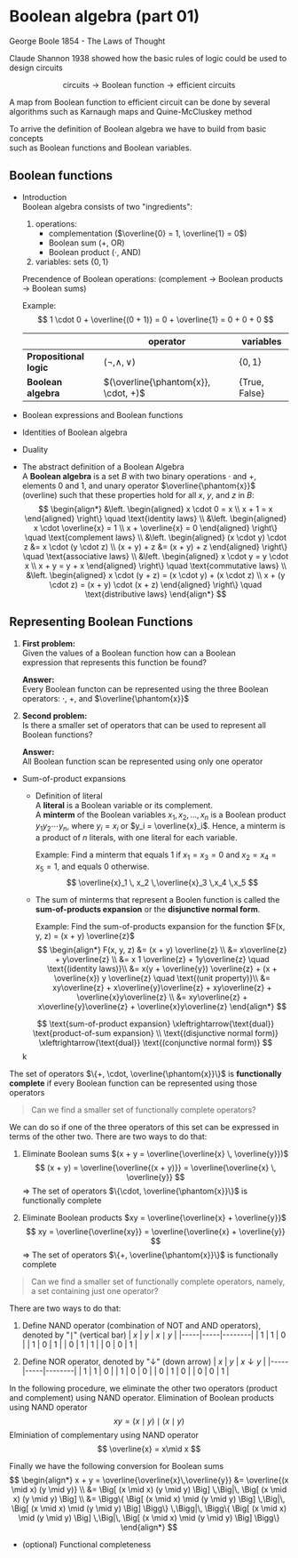 # Boolean algebra (part 01)

George Boole 1854 - The Laws of Thought

Claude Shannon 1938 showed how the basic rules of logic could be used
to design circuits

$$
\text{circuits} \rightarrow \text{Boolean function} 
  \rightarrow \text{efficient circuits}
$$

A map from Boolean function to efficient circuit can be done by several
algorithms such as Karnaugh maps and Quine-McCluskey method

To arrive the definition of Boolean algebra we have to build from basic concepts  
such as Boolean functions and Boolean variables.

## Boolean functions
- Introduction   
  Boolean algebra consists of two "ingredients":
  1. operations:
     - complementation ($\overline{0} = 1, \overline{1} = 0$)
     - Boolean sum ($+$, OR)
     - Boolean product ($\cdot$, AND)
  2. variables: sets $\{0, 1\}$

  Precendence of Boolean operations: (complement $\rightarrow$ Boolean products 
  $\rightarrow$ Boolean sums)

  Example:  
  $$
    1 \cdot 0 + \overline{(0 + 1)} = 0 + \overline{1} = 0 + 0 + 0
  $$

  |   | operator | variables |
  |---|----------|-----------|
  |**Propositional logic** | $(\neg, \wedge, \vee)$               | $\{0, 1\}$ |
  |**Boolean algebra**     | $(\overline{\phantom{x}}, \cdot, +)$ | $\{\text{True}, \text{False}\}$

- Boolean expressions and Boolean functions
- Identities of Boolean algebra
- Duality
- The abstract definition of a Boolean Algebra  
  A **Boolean algebra** is a set $B$ with two binary operations $\cdot$ and $+$, 
  elements $0$ and $1$, and unary operator $\overline{\phantom{x}}$ (overline) 
  such that these properties hold for all $x$, $y$, and $z$ in $B$:
  $$
  \begin{align*}
    &\left.
    \begin{aligned}
      x \cdot 0 = x \\
      x + 1 = x
    \end{aligned} \right\} \quad \text{identity laws} \\
    &\left. 
    \begin{aligned}
      x \cdot \overline{x} = 1 \\
      x + \overline{x} = 0
    \end{aligned}
    \right\} \quad \text{complement laws} \\
    &\left.  
    \begin{aligned}
      (x \cdot y) \cdot z &= x \cdot (y \cdot z) \\
      (x + y) + z &= (x + y) + z
    \end{aligned} 
    \right\} \quad \text{associative laws} \\
    &\left. 
    \begin{aligned}
      x \cdot y = y \cdot x \\
      x + y = y + x
    \end{aligned}
    \right\} \quad \text{commutative laws} \\
    &\left. 
    \begin{aligned}
      x \cdot (y + z) = (x \cdot y) + (x \cdot z) \\
      x + (y \cdot z) = (x + y) \cdot (x + z)
    \end{aligned}
    \right\} \quad \text{distributive laws}
  \end{align*}
  $$

## Representing Boolean Functions
1. **First problem:**  
   Given the values of a Boolean function how can a Boolean    
   expression that represents this function be found?  

   **Answer:**  
   Every Boolean functon can be represented using the three Boolean operators:
   $\cdot$, $+$, and $\overline{\phantom{x}}$

2. **Second problem:**  
   Is there a smaller set of operators that can be used to represent 
   all Boolean functions?

   **Answer:**   
   All Boolean function scan be represented using only one operator

- Sum-of-product expansions  
  - Definition of literal   
    A **literal** is a Boolean variable or its complement.   
    A **minterm** of the Boolean variables $x_1, x_2, \ldots, x_n$
    is a Boolean product $y_1 y_2 \cdots y_n$, where $y_i=x_i$ or 
    $y_i = \overline{x}_i$. Hence, a minterm is a product of $n$
    literals, with one literal for each variable.

    Example: Find a minterm that equals $1$ if $x_1 = x_3 = 0$
    and $x_2 = x_4 = x_5 = 1$, and equals $0$ otherwise.
    $$
      \overline{x}_1 \, x_2 \,\overline{x}_3 \,x_4 \,x_5
    $$
  
  - The sum of minterms that represent a Boolen function is called the
    **sum-of-products expansion** or the **disjunctive normal form**.

    Example: Find the sum-of-products expansion for the function 
    $F(x, y, z) = (x + y) \overline{z}$
    $$
    \begin{align*}
      F(x, y, z) 
        &= (x + y) \overline{z} \\
        &= x\overline{z} + y\overline{z} \\
        &= x 1 \overline{z} + 1y\overline{z} \quad \text{(identity laws)}\\
        &= x(y + \overline{y}) \overline{z} + (x + \overline{x}) y \overline{z} 
          \quad \text{(unit property)}\\
        &= xy\overline{z} + x\overline{y}\overline{z} + xy\overline{z} 
            + \overline{x}y\overline{z} \\
        &= xy\overline{z} + x\overline{y}\overline{z}  
            + \overline{x}y\overline{z} 
    \end{align*}
    $$

  $$
    \text{sum-of-product expansion} \xleftrightarrow{\text{dual}}
      \text{product-of-sum expansion} \\
    \text{(disjunctive normal form)} \xleftrightarrow{\text{dual}}
      \text{(conjunctive normal form)}
  $$k

The set of operators $\{+, \cdot, \overline{\phantom{x}}\}$ is
**functionally complete** if every Boolean function can be represented
using those operators

> Can we find a smaller set of functionally complete operators?

We can do so if one of the three operators of this set can be expressed
in terms of the other two. There are two ways to do that:

1. Eliminate Boolean sums $(x + y = \overline{\overline{x} \, \overline{y}})$
    $$
      (x + y) = \overline{\overline{(x + y)}} 
        = \overline{\overline{x} \, \overline{y}}
    $$
    $\Rightarrow$ The set of operators $\{\cdot, \overline{\phantom{x}}\}$ 
    is functionally complete

2. Eliminate Boolean products $xy = \overline{\overline{x} + \overline{y}}$
    $$
      xy = \overline{\overline{xy}} = \overline{\overline{x} + \overline{y}}
    $$
    $\Rightarrow$ The set of operators $\{+, \overline{\phantom{x}}\}$
    is functionally complete

> Can we find a smaller set of functionally complete operators, namely,
> a set containing just one operator?

There are two ways to do that: 
1. Define NAND operator (combination of NOT and AND operators), denoted
    by "$\mid$" (vertical bar) 
    | $x$ | $y$ | $x\mid y$ |
    |-----|-----|--------|
    | 1   | 1   | 0      |
    | 1   | 0   | 1      |
    | 0   | 1   | 1      |
    | 0   | 0   | 1      |

2. Define NOR operator, denoted by "$\downarrow$" (down arrow)
    | $x$ | $y$ | $x\downarrow y$ |
    |-----|-----|--------|
    | 1   | 1   | 0      |
    | 1   | 0   | 0      |
    | 0   | 1   | 0      |
    | 0   | 0   | 1      |

In the following procedure, we eliminate the other two operators
(product and complement) using NAND operator.
Elimination of Boolean products using NAND operator
$$
  xy = (x \mid y) \mid (x \mid y)
$$
Elminiation of complementary using NAND operator
$$
  \overline{x} = x\mid x
$$

Finally we have the following conversion for Boolean sums
$$
\begin{align*}
  x + y = \overline{\overline{x}\,\overline{y}}
    &= \overline{(x \mid x) (y \mid y)} \\
    &= \Big[ (x \mid x) (y \mid y) \Big] \,\Big|\,
        \Big[ (x \mid x) (y \mid y) \Big] \\
    &= \Bigg\{ 
        \Big[ (x \mid x) \mid (y \mid y) \Big] 
          \,\Big|\, \Big[ (x \mid x) \mid (y \mid y) \Big] \Bigg\}
        \,\Bigg|\,
        \Bigg\{ 
        \Big[ (x \mid x) \mid (y \mid y) \Big] 
          \,\Big|\, \Big[ (x \mid x) \mid (y \mid y) \Big] \Bigg\}
\end{align*}
$$


- (optional) Functional completeness
